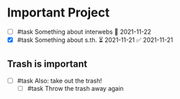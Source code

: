 # Important Project

- [ ] #task Something about interwebs 📅 2021-11-22
- [x] #task Something about s.th. ⏳ 2021-11-21 ✅ 2021-11-21

## Trash is important

- [ ] #task Also: take out the trash!
  - [ ] #task Throw the trash away again
